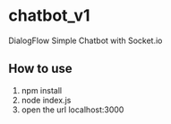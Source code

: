 # chatbot_v1
DialogFlow Simple Chatbot with Socket.io

## How to use
1) npm install
2) node index.js
3) open the url localhost:3000
